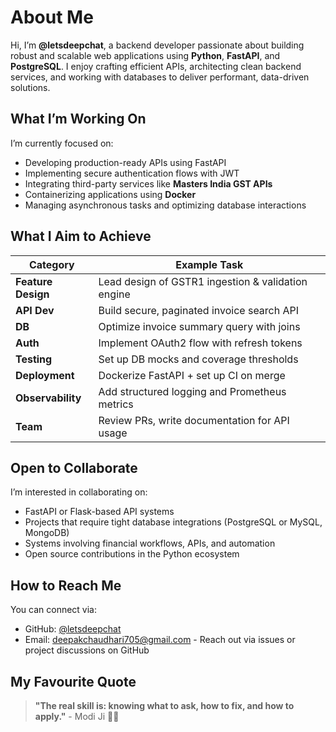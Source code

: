 # About Me

Hi, I’m **@letsdeepchat**, a backend developer passionate about building robust and scalable web applications using **Python**, **FastAPI**, and **PostgreSQL**. I enjoy crafting efficient APIs, architecting clean backend services, and working with databases to deliver performant, data-driven solutions.

## What I’m Working On

I’m currently focused on:

- Developing production-ready APIs using FastAPI  
- Implementing secure authentication flows with JWT  
- Integrating third-party services like **Masters India GST APIs**  
- Containerizing applications using **Docker**  
- Managing asynchronous tasks and optimizing database interactions  

## What I Aim to Achieve

| Category           | Example Task                                       |
| ------------------ | -------------------------------------------------- |
| **Feature Design** | Lead design of GSTR1 ingestion & validation engine |
| **API Dev**        | Build secure, paginated invoice search API         |
| **DB**             | Optimize invoice summary query with joins          |
| **Auth**           | Implement OAuth2 flow with refresh tokens          |
| **Testing**        | Set up DB mocks and coverage thresholds            |
| **Deployment**     | Dockerize FastAPI + set up CI on merge             |
| **Observability**  | Add structured logging and Prometheus metrics      |
| **Team**           | Review PRs, write documentation for API usage      |

## Open to Collaborate

I’m interested in collaborating on:

- FastAPI or Flask-based API systems  
- Projects that require tight database integrations (PostgreSQL or MySQL, MongoDB)  
- Systems involving financial workflows, APIs, and automation  
- Open source contributions in the Python ecosystem  

## How to Reach Me

You can connect via:

- GitHub: [@letsdeepchat](https://github.com/letsdeepchat)  
- Email: deepakchaudhari705@gmail.com - Reach out via issues or project discussions on GitHub  

## My Favourite Quote

> **"The real skill is: knowing what to ask, how to fix, and how to apply."** - Modi Ji 🤪😂
